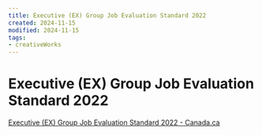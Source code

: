 ```yaml
---
title: Executive (EX) Group Job Evaluation Standard 2022
created: 2024-11-15
modified: 2024-11-15
tags: 
- creativeWorks
---
```

# Executive (EX) Group Job Evaluation Standard 2022
[Executive (EX) Group Job Evaluation Standard 2022 - Canada.ca](https://www.canada.ca/en/treasury-board-secretariat/services/collective-agreements/job-evaluation/executive-group-position-evaluation-plan-2022.html)
